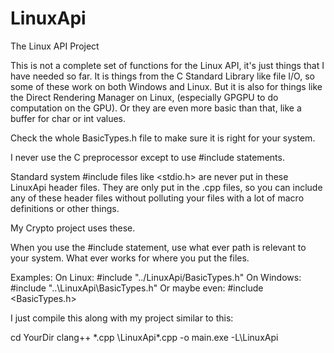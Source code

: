 # LinuxApi

The Linux API Project

This is not a complete set of functions for
the Linux API, it's just things that I have
needed so far.  It is things from the C Standard
Library like file I/O, so some of these work on
both Windows and Linux.  But it is also for things
like the Direct Rendering Manager on Linux,
(especially GPGPU to do computation on the GPU).
Or they are even more basic than that, like a
buffer for char or int values.

Check the whole BasicTypes.h file to make sure
it is right for your system.

I never use the C preprocessor except to use
#include statements.

Standard system #include files like <stdio.h> are
never put in these LinuxApi header files.  They
are only put in the .cpp files, so you can include
any of these header files without polluting your
files with a lot of macro definitions or other
things.

My Crypto project uses these.

When you use the #include statement, use what
ever path is relevant to your system.  What ever
works for where you put the files.

Examples:
On Linux:
#include "../LinuxApi/BasicTypes.h"
On Windows:
#include "..\\LinuxApi\\BasicTypes.h"
Or maybe even:
#include <BasicTypes.h>

I just compile this along with my project
similar to this:

cd YourDir
clang++ *.cpp \LinuxApi\*.cpp -o main.exe -L\LinuxApi


